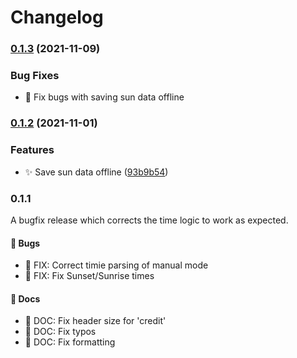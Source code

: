 # Changelog

### [0.1.3](https://github.com/selfire1/obsidian-luna-dark-mode/compare/0.1.2...0.1.3) (2021-11-09)


### Bug Fixes

* 🐛 Fix bugs with saving sun data offline

### [0.1.2](https://github.com/selfire1/obsidian-luna-dark-mode/compare/0.1.1...0.1.2) (2021-11-01)


### Features

* ✨ Save sun data offline ([93b9b54](https://github.com/selfire1/obsidian-luna-dark-mode/commit/93b9b543493a6108e131bd10371d2fc5d4a513c0))

### 0.1.1
A bugfix release which corrects the time logic to work as expected.

#### 🐛 Bugs
- 🐛 FIX: Correct timie parsing of manual mode
- 🐛 FIX: Fix Sunset/Sunrise times

#### 📝 Docs
- 📝 DOC: Fix header size for 'credit'
- 📝 DOC: Fix typos
- 📝 DOC: Fix formatting